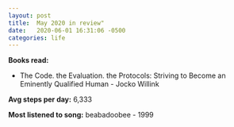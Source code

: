 ```yaml
---
layout: post
title:  May 2020 in review"
date:   2020-06-01 16:31:06 -0500
categories: life
---
```


**Books read:**
* The Code. the Evaluation. the Protocols: Striving to Become an Eminently Qualified Human - Jocko Willink 

**Avg steps per day:** 6,333

**Most listened to song:** beabadoobee - 1999

